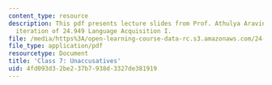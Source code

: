```yaml
---
content_type: resource
description: This pdf presents lecture slides from Prof. Athulya Aravind's fall 2020
  iteration of 24.949 Language Acquisition I.
file: /media/https%3A/open-learning-course-data-rc.s3.amazonaws.com/24-949-language-acquisition-i-fall-2020/4fd093d32be237b7938d3327de381919_MIT24_949f20_lec7.pdf
file_type: application/pdf
resourcetype: Document
title: 'Class 7: Unaccusatives'
uid: 4fd093d3-2be2-37b7-938d-3327de381919
---
```

